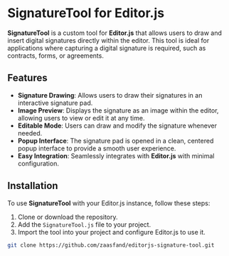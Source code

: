 # SignatureTool for Editor.js

**SignatureTool** is a custom tool for **Editor.js** that allows users to draw and insert digital signatures directly within the editor. This tool is ideal for applications where capturing a digital signature is required, such as contracts, forms, or agreements.

## Features
- **Signature Drawing**: Allows users to draw their signatures in an interactive signature pad.
- **Image Preview**: Displays the signature as an image within the editor, allowing users to view or edit it at any time.
- **Editable Mode**: Users can draw and modify the signature whenever needed.
- **Popup Interface**: The signature pad is opened in a clean, centered popup interface to provide a smooth user experience.
- **Easy Integration**: Seamlessly integrates with **Editor.js** with minimal configuration.

## Installation

To use **SignatureTool** with your Editor.js instance, follow these steps:

1. Clone or download the repository.
2. Add the `SignatureTool.js` file to your project.
3. Import the tool into your project and configure Editor.js to use it.

```bash
git clone https://github.com/zaasfand/editorjs-signature-tool.git
